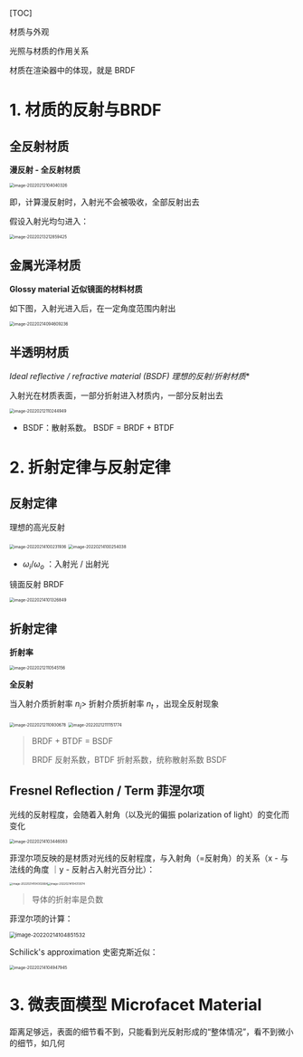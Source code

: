 [TOC]

材质与外观

光照与材质的作用关系

材质在渲染器中的体现，就是 BRDF



# 1. 材质的反射与BRDF

## 全反射材质

**漫反射 - 全反射材质**

<img src="https://www.qiniu.cregskin.com/202202121042957.png" alt="image-20220212104040326" style="zoom:50%;" />

即，计算漫反射时，入射光不会被吸收，全部反射出去

假设入射光均匀进入：

<img src="https://www.qiniu.cregskin.com/202202132128471.png" alt="image-20220213212859425" style="zoom:50%;" />



## 金属光泽材质

**Glossy material 近似镜面的材料材质**

如下图，入射光进入后，在一定角度范围内射出

<img src="https://www.qiniu.cregskin.com/202202140946266.png" alt="image-20220214094609236" style="zoom:50%;" />

## 半透明材质

**Ideal reflective / refractive material (BSDF*) 理想的反射/折射材质**

入射光在材质表面，一部分折射进入材质内，一部分反射出去

<img src="https://www.qiniu.cregskin.com/202202121102970.png" alt="image-20220212110244949" style="zoom:50%;" />

+ BSDF：散射系数。 BSDF = BRDF + BTDF



# 2. 折射定律与反射定律

## 反射定律

理想的高光反射

<img src="https://www.qiniu.cregskin.com/202202141002962.png" alt="image-20220214100231936" style="zoom:50%;" />

<img src="https://www.qiniu.cregskin.com/202202141002063.png" alt="image-20220214100254038" style="zoom:50%;" />

+ $\omega_i / \omega_o$ ：入射光 / 出射光

镜面反射 BRDF

<img src="https://www.qiniu.cregskin.com/202202141013876.png" alt="image-20220214101326849" style="zoom:50%;" />



## 折射定律

**折射率**

<img src="https://www.qiniu.cregskin.com/202202121105177.png" alt="image-20220212110545156" style="zoom:50%;" />



**全反射**

当入射介质折射率 $n_i >$ 折射介质折射率 $n_t$ ，出现全反射现象

<img src="https://www.qiniu.cregskin.com/202202121109703.png" alt="image-20220212110930678" style="zoom:50%;" />





<img src="https://www.qiniu.cregskin.com/202202121111798.png" alt="image-20220212111151774" style="zoom:50%;" />



> BRDF + BTDF = BSDF
>
> BRDF 反射系数，BTDF 折射系数，统称散射系数 BSDF





## Fresnel Reflection / Term 菲涅尔项 

光线的反射程度，会随着入射角（以及光的偏振 polarization of light）的变化而变化

<img src="https://www.qiniu.cregskin.com/202202141034112.png" alt="image-20220214103446083" style="zoom:50%;" />

菲涅尔项反映的是材质对光线的反射程度，与入射角（=反射角）的关系（x - 与法线的角度 ｜y - 反射占入射光百分比）：

<img src="https://www.qiniu.cregskin.com/202202141043693.png" alt="image-20220214104302664" style="zoom:33%;" /><img src="https://www.qiniu.cregskin.com/202202141043117.png" alt="image-20220214104313074" style="zoom:33%;" /> 

> 导体的折射率是负数

菲涅尔项的计算：

<img src="https://www.qiniu.cregskin.com/202202141048560.png" alt="image-20220214104851532" style="zoom: 67%;" />

Schilick's approximation 史密克斯近似：

<img src="https://www.qiniu.cregskin.com/202202141049974.png" alt="image-20220214104947945" style="zoom:50%;" />



# 3. 微表面模型 Microfacet Material

距离足够远，表面的细节看不到，只能看到光反射形成的“整体情况”，看不到微小的细节，如几何




























